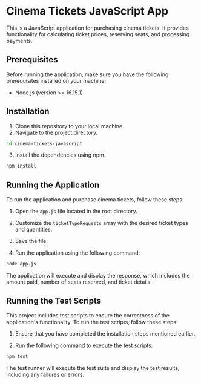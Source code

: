 # Cinema Tickets JavaScript App

This is a JavaScript application for purchasing cinema tickets. It provides functionality for calculating ticket prices, reserving seats, and processing payments.

## Prerequisites

Before running the application, make sure you have the following prerequisites installed on your machine:

- Node.js (version >= 16.15.1)

## Installation

1. Clone this repository to your local machine.
2. Navigate to the project directory.

```bash
cd cinema-tickets-javascript
```

3. Install the dependencies using npm.

```bash
npm install
```

## Running the Application

To run the application and purchase cinema tickets, follow these steps:

1. Open the `app.js` file located in the root directory.
2. Customize the `ticketTypeRequests` array with the desired ticket types and quantities.
3. Save the file.

4. Run the application using the following command:

```bash
node app.js
```

The application will execute and display the response, which includes the amount paid, number of seats reserved, and ticket details.

## Running the Test Scripts

This project includes test scripts to ensure the correctness of the application's functionality. To run the test scripts, follow these steps:

1. Ensure that you have completed the installation steps mentioned earlier.

2. Run the following command to execute the test scripts:

```bash
npm test
```

The test runner will execute the test suite and display the test results, including any failures or errors.
